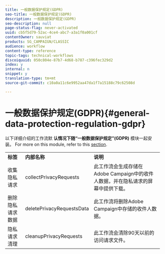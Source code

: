 ```yaml
---
title: 一般数据保护规定(GDPR)
seo-title: 一般数据保护规定(GDPR)
description: 一般数据保护规定(GDPR)
seo-description: null
page-status-flag: never-activated
uuid: cb5f5d79-52ac-4ce4-abc7-a3a1f0a001cf
contentOwner: sauviat
products: SG_CAMPAIGN/CLASSIC
audience: workflow
content-type: reference
topic-tags: technical-workflows
discoiquuid: 050c804e-87b7-4d68-b787-c396fec329d2
index: y
internal: n
snippet: y
translation-type: tm+mt
source-git-commit: c10a0a11c6e9952aa47da1f7a15188c79c62508d

---
```



# 一般数据保护规定(GDPR){#general-data-protection-regulation-gdpr}

以下详细介绍的工作流默 **认情况下随“一般数据保护规定”(GDPR)** 模块一起安装。 For more on this module, refer to this [section](https://docs.campaign.adobe.com/doc/AC/getting_started/EN/ACC_GDPR.html).

<table> 
 <tbody> 
  <tr> 
   <td> <strong>标签</strong><br /> </td> 
   <td> <strong>内部名称</strong><br /> </td> 
   <td> <strong>说明</strong><br /> </td> 
  </tr> 
  <tr> 
   <td> <span class="uicontrol">收集隐私请求</span><br /> </td> 
   <td> <span class="uicontrol">collectPrivacyRequests</span><br /> </td> 
   <td> 此工作流会生成存储在Adobe Campaign中的收件人数据，并在隐私请求的屏幕中提供下载。<br /> </td> 
  </tr> 
  <tr> 
   <td> <span class="uicontrol">删除隐私请求数据</span><br /> </td> 
   <td> <span class="uicontrol">deletePrivacyRequestsData</span><br /> </td> 
   <td> 此工作流将删除Adobe Campaign中存储的收件人数据。<br /> </td> 
  </tr> 
  <tr> 
   <td> <span class="uicontrol">隐私请求清理</span><br /> </td> 
   <td> <span class="uicontrol">cleanupPrivacyRequests</span><br /> </td> 
   <td> 此工作流会清除90天以前的访问请求文件。<br /> </td> 
  </tr> 
 </tbody> 
</table>


